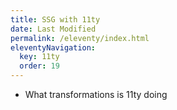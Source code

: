 ```yaml
---
title: SSG with 11ty
date: Last Modified 
permalink: /eleventy/index.html
eleventyNavigation:
  key: 11ty
  order: 19
---
```



- What transformations is 11ty doing

